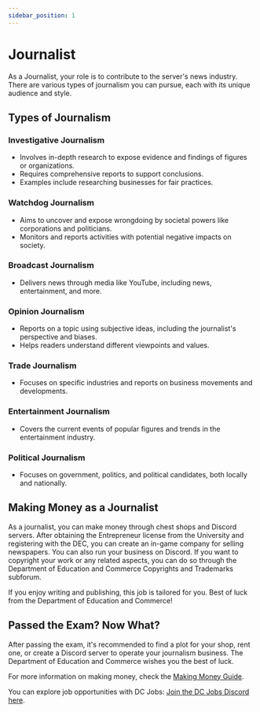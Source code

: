 ```yaml
---
sidebar_position: 1
---
```


# Journalist

As a Journalist, your role is to contribute to the server's news industry. There are various types of journalism you can pursue, each with its unique audience and style.

## Types of Journalism

### Investigative Journalism

- Involves in-depth research to expose evidence and findings of figures or organizations.
- Requires comprehensive reports to support conclusions.
- Examples include researching businesses for fair practices.

### Watchdog Journalism

- Aims to uncover and expose wrongdoing by societal powers like corporations and politicians.
- Monitors and reports activities with potential negative impacts on society.

### Broadcast Journalism

- Delivers news through media like YouTube, including news, entertainment, and more.

### Opinion Journalism

- Reports on a topic using subjective ideas, including the journalist's perspective and biases.
- Helps readers understand different viewpoints and values.

### Trade Journalism

- Focuses on specific industries and reports on business movements and developments.

### Entertainment Journalism

- Covers the current events of popular figures and trends in the entertainment industry.

### Political Journalism

- Focuses on government, politics, and political candidates, both locally and nationally.

## Making Money as a Journalist

As a journalist, you can make money through chest shops and Discord servers. After obtaining the Entrepreneur license from the University and registering with the DEC, you can create an in-game company for selling newspapers. You can also run your business on Discord. If you want to copyright your work or any related aspects, you can do so through the Department of Education and Commerce Copyrights and Trademarks subforum.

If you enjoy writing and publishing, this job is tailored for you. Best of luck from the Department of Education and Commerce!

## Passed the Exam? Now What?

After passing the exam, it's recommended to find a plot for your shop, rent one, or create a Discord server to operate your journalism business. The Department of Education and Commerce wishes you the best of luck.

For more information on making money, check the [Making Money Guide](https://democracycraft.net/threads/making-money.1410/).

You can explore job opportunities with DC Jobs: [Join the DC Jobs Discord here](https://discord.gg/Q8rNjddjjh).
